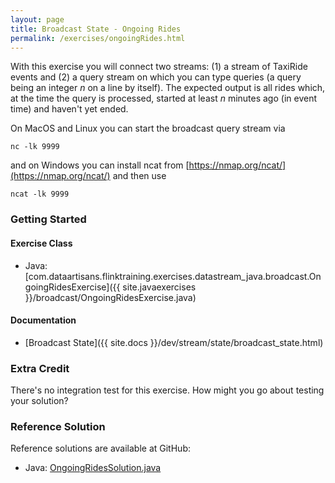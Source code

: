 ```yaml
---
layout: page
title: Broadcast State - Ongoing Rides
permalink: /exercises/ongoingRides.html
---
```


With this exercise you will connect two streams: (1) a stream of TaxiRide events and (2) a query stream on which you can type queries (a query being an integer *n* on a line by itself). The expected output is all rides which, at the time the query is processed, started at least *n* minutes ago (in event time) and haven't yet ended.

On MacOS and Linux you can start the broadcast query stream via

    nc -lk 9999

and on Windows you can install ncat from [https://nmap.org/ncat/](https://nmap.org/ncat/) and then use

    ncat -lk 9999

### Getting Started

#### Exercise Class

- Java: [com.dataartisans.flinktraining.exercises.datastream_java.broadcast.OngoingRidesExercise]({{ site.javaexercises }}/broadcast/OngoingRidesExercise.java)

#### Documentation

- [Broadcast State]({{ site.docs }}/dev/stream/state/broadcast_state.html)

### Extra Credit

There's no integration test for this exercise. How might you go about testing your solution?

### Reference Solution

Reference solutions are available at GitHub:

- Java: [OngoingRidesSolution.java]({{site.javasolutions}}/broadcast/OngoingRidesSolution.java)
